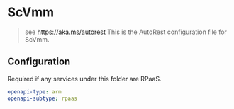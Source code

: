# ScVmm

> see https://aka.ms/autorest
> This is the AutoRest configuration file for ScVmm.

## Configuration

Required if any services under this folder are RPaaS.

```yaml
openapi-type: arm
openapi-subtype: rpaas
```
